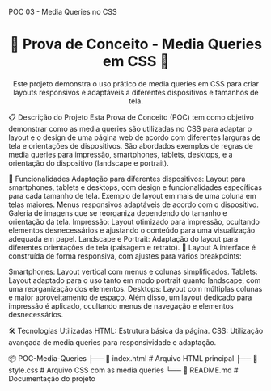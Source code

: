 POC 03 - Media Queries no CSS
<div align="center"> <h1>📱 Prova de Conceito - Media Queries em CSS 📱</h1> <p>Este projeto demonstra o uso prático de media queries em CSS para criar layouts responsivos e adaptáveis a diferentes dispositivos e tamanhos de tela.</p> </div>
📋 Descrição do Projeto
Esta Prova de Conceito (POC) tem como objetivo demonstrar como as media queries são utilizadas no CSS para adaptar o layout e o design de uma página web de acordo com diferentes larguras de tela e orientações de dispositivos. São abordados exemplos de regras de media queries para impressão, smartphones, tablets, desktops, e a orientação do dispositivo (landscape e portrait).

🚀 Funcionalidades
Adaptação para diferentes dispositivos:
Layout para smartphones, tablets e desktops, com design e funcionalidades específicas para cada tamanho de tela.
Exemplo de layout em mais de uma coluna em telas maiores.
Menus responsivos adaptáveis de acordo com o dispositivo.
Galeria de imagens que se reorganiza dependendo do tamanho e orientação da tela.
Impressão: Layout otimizado para impressão, ocultando elementos desnecessários e ajustando o conteúdo para uma visualização adequada em papel.
Landscape e Portrait: Adaptação do layout para diferentes orientações de tela (paisagem e retrato).
🎨 Layout
A interface é construída de forma responsiva, com ajustes para vários breakpoints:

Smartphones: Layout vertical com menus e colunas simplificados.
Tablets: Layout adaptado para o uso tanto em modo portrait quanto landscape, com uma reorganização dos elementos.
Desktops: Layout com múltiplas colunas e maior aproveitamento de espaço.
Além disso, um layout dedicado para impressão é aplicado, ocultando menus de navegação e elementos desnecessários.

🛠️ Tecnologias Utilizadas
HTML: Estrutura básica da página.
CSS: Utilização avançada de media queries para responsividade e adaptação.

📦 POC-Media-Queries
├── 📜 index.html        # Arquivo HTML principal
├── 📜 style.css         # Arquivo CSS com as media queries 
└── 📜 README.md         # Documentação do projeto
